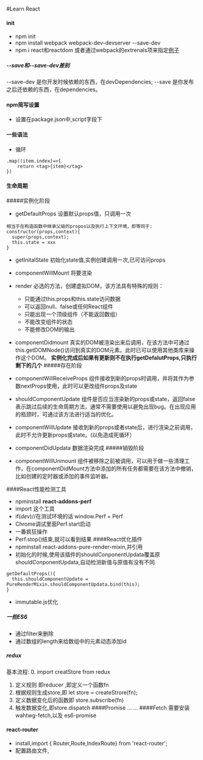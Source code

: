 #Learn React
#### init
* npm init 
* npm install webpack webpack-dev-devserver --save-dev
* npm i react和reactdom 或者通过webpack的extrenals项来指定[例子](http://www.zhufengpeixun.com/qianduanjishuziliao/Nodejishuziliao/2017-01-17/693.html)
##### --save和--save-dev差别
 --save-dev 是你开发时候依赖的东西，在devDependencies;
 --save 是你发布之后还依赖的东西，在dependencies。
#### npm简写设置
* 设置在package.json中,script字段下
#### 一些语法
* 循环

```
.map((item.index)=>{
    return <tag>{item}</tag>
})
```
#### 生命周期
#####实例化阶段
* getDefaultProps
设置默认props值，只调用一次
```
相当于在构造函数中继承父级的propos以及执行上下文环境，即等同于:
constructor(props,context){
  super(props,context);
  this.state = xxx
}
```
* getInitalState
初始化state值,实例创建调用一次,已可访问props
* componentWillMount
将要渲染
* render
  必选的方法，创建虚拟DOM，该方法具有特殊的规则：

  * 只能通过this.props和this.state访问数据
  * 可以返回null、false或任何React组件
  * 只能出现一个顶级组件（不能返回数组）
  * 不能改变组件的状态
  * 不能修改DOM的输出
* componentDidmount
  真实的DOM被渲染出来后调用，在该方法中可通过this.getDOMNode()访问到真实的DOM元素。此时已可以使用其他类库来操作这个DOM。
**实例化完成后如果有更新则不在执行getDefalutProps,只执行剩下的几个**
#####存在阶段
* componentWillReceiveProps
  组件接收到新的props时调用，并将其作为参数nextProps使用，此时可以更改组件props及state
* shouldComponentUpdate
组件是否应当渲染新的props或state，返回false表示跳过后续的生命周期方法，通常不需要使用以避免出现bug。在出现应用的瓶颈时，可通过该方法进行适当的优化。
* componentWillUpdate
接收到新的props或者state后，进行渲染之前调用，此时不允许更新props或state。(以免造成死循环）
* componentDidUpdata
数据渲染完成
#####销毁阶段
* componentWillUnmount
组件被移除之前被调用，可以用于做一些清理工作，在componentDidMount方法中添加的所有任务都需要在该方法中撤销，比如创建的定时器或添加的事件监听器。

####React性能检测工具
* npminstall **react-addons-perf**
* import 这个工具
* if(_dev_)//在测试环境的话 window.Perf = Perf
* Chrome调试里面Perf.start启动
* 一番疯狂操作
* Perf.stop()结束,就可以看到结果
####React优化插件
* npminstall react-addons-pure-render-mixin,并引用
* 初始化的时候,使用该插件的shouldConponentUpdata覆盖原shouldConponentUpdata,自动检测新值与原值有没有不同
```
getDefaultProps(){
  this.shouldComponentUpdate = PureRenderMixin.shouldComponentUpdata.bind(this);
}
```
* immutable.js优化
##### 一些ES6
* 通过filter来删除
* 通过数组的length来给数组中的元素动态添加id
#####  redux
基本流程:
0. import creatStore from redux
1. 定义规则 即reducer ,即定义一个函数fn
2. 根据规则生成store,即 let store = createStrore(fn);
3. 定义数据变化后的函数即 store.subscribe(fn)
4. 触发数据变化,即store.dispatch
####Promise
...
...
####Fetch
需要安装 wahtwg-fetch,以及 es6-promise
#### react-router
* install,import { Router,Route,IndexRoute} from 'react-router';
* 配置路由文件,